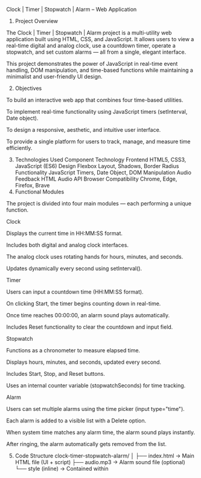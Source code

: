 Clock | Timer | Stopwatch | Alarm – Web Application
1. Project Overview

The Clock | Timer | Stopwatch | Alarm project is a multi-utility web application built using HTML, CSS, and JavaScript.
It allows users to view a real-time digital and analog clock, use a countdown timer, operate a stopwatch, and set custom alarms — all from a single, elegant interface.

This project demonstrates the power of JavaScript in real-time event handling, DOM manipulation, and time-based functions while maintaining a minimalist and user-friendly UI design.

2. Objectives

To build an interactive web app that combines four time-based utilities.

To implement real-time functionality using JavaScript timers (setInterval, Date object).

To design a responsive, aesthetic, and intuitive user interface.

To provide a single platform for users to track, manage, and measure time efficiently.

3. Technologies Used
Component	Technology
Frontend	HTML5, CSS3, JavaScript (ES6)
Design	Flexbox Layout, Shadows, Border Radius
Functionality	JavaScript Timers, Date Object, DOM Manipulation
Audio Feedback	HTML Audio API
Browser Compatibility	Chrome, Edge, Firefox, Brave
4. Functional Modules

The project is divided into four main modules — each performing a unique function.

 Clock

Displays the current time in HH:MM:SS format.

Includes both digital and analog clock interfaces.

The analog clock uses rotating hands for hours, minutes, and seconds.

Updates dynamically every second using setInterval().

 Timer

Users can input a countdown time (HH:MM:SS format).

On clicking Start, the timer begins counting down in real-time.

Once time reaches 00:00:00, an alarm sound plays automatically.

Includes Reset functionality to clear the countdown and input field.

 Stopwatch

Functions as a chronometer to measure elapsed time.

Displays hours, minutes, and seconds, updated every second.

Includes Start, Stop, and Reset buttons.

Uses an internal counter variable (stopwatchSeconds) for time tracking.

  Alarm

Users can set multiple alarms using the time picker (input type="time").

Each alarm is added to a visible list with a Delete option.

When system time matches any alarm time, the alarm sound plays instantly.

After ringing, the alarm automatically gets removed from the list.

5. Code Structure
clock-timer-stopwatch-alarm/
│
├── index.html          → Main HTML file (UI + script)
├── audio.mp3           → Alarm sound file (optional)
└── style (inline)      → Contained within <style> in HTML

6. User Interface Design

Layout:

A centered column layout using Flexbox.

Buttons at the top to switch between Clock, Timer, Stopwatch, and Alarm sections.

Each module displayed inside a clean, rounded white container with subtle shadows.

Color Palette:

Background: #f4f4f4

Accent: #d3e0dc, Hover: #b0c9c2

Text: #333 (dark gray for readability)

Font:

Sans-serif (Segoe UI) for modern look and legibility.

Interactive Elements:

Button hover effects.

Smooth hand rotation in analog clock.

Dynamic updates every second.

7. JavaScript Functionality Explained
Function	Purpose
showBlock(id)	Displays one module at a time and hides others.
updateClock()	Updates digital and analog clock every second.
startCountdown()	Starts timer countdown based on input time.
resetCountdown()	Resets the timer and clears input.
startStopwatch()	Begins stopwatch and increments every second.
stopStopwatch()	Pauses stopwatch without resetting.
resetStopwatch()	Stops and resets stopwatch to 00:00:00.
addAlarm()	Adds new alarm to the list with delete option.
Alarm Check (Interval)	Every second, matches current time with alarms and triggers sound.

8. Alarm Audio System

Uses an <audio> element with preload="auto".

The sound (audio.mp3) is played automatically when:

Countdown timer finishes.

Alarm time matches system time.

To enable playback on browsers (due to autoplay restrictions), a click event listener initializes the audio system once on page load.

9. Key Features

Real-time digital and analog clock
Multi-functional interface with easy navigation
Timer with sound alert
Stopwatch with Start/Stop/Reset
Alarm with multiple time entries and delete functionality
Responsive design and smooth transitions
Pure HTML, CSS, and JavaScript (no frameworks used)

10. Responsiveness and Compatibility

The layout is built using flexbox, making it fully responsive.

Works perfectly across:

Desktop browsers

Tablets

Mobile devices

Tested in Chrome, Edge, Firefox, and Brave.

11. Future Enhancements

Add Dark/Light Mode toggle.

Display date and day of week on Clock section.

Allow users to choose custom alarm tones.

Store alarms and stopwatch times in LocalStorage for persistence.

Implement PWA (Progressive Web App) support for offline use.

12. Testing
Feature	Test Case	Status
Clock Updates	Time updates every second	✅
Timer	Counts down and rings at 0	✅
Stopwatch	Accurate counting, stop/start works	✅
Alarm	Rings at correct time	✅
Delete Alarm	Removes selected alarm	✅
Audio	Plays correctly	✅

13. Conclusion

The Clock | Timer | Stopwatch | Alarm project successfully integrates multiple time management tools into a single intuitive web interface.
It demonstrates strong command of JavaScript timing functions, DOM control, and event handling, making it an excellent example of real-world front-end application development.

This project reflects not just coding ability but also UI/UX design sense, logical structuring, and attention to user interaction.

14. Developer Information

Developer: Kishore Kommu
Role: Front-End Web Developer
Technologies Used: HTML5, CSS3, JavaScript (ES6)
GitHub: github.com/KishoreKommu

LinkedIn: linkedin.com/in/kishore-kommu

